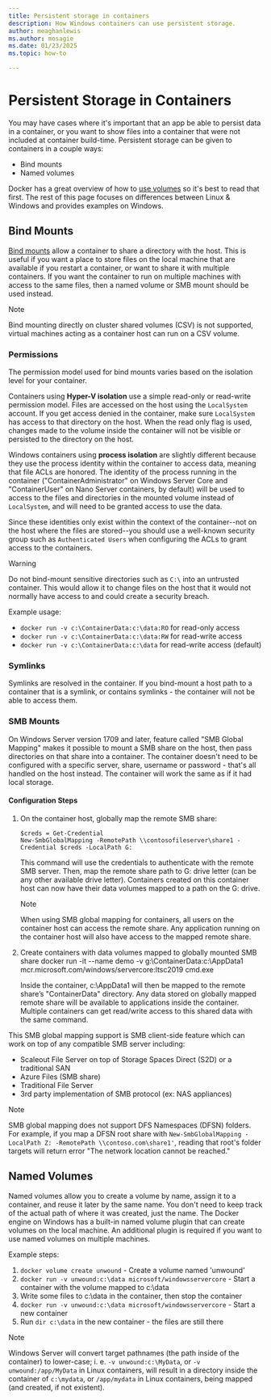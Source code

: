```yaml
---
title: Persistent storage in containers
description: How Windows containers can use persistent storage.
author: meaghanlewis
ms.author: mosagie
ms.date: 01/23/2025
ms.topic: how-to

---
```


# Persistent Storage in Containers

<!-- Great diagram would be great! -->

You may have cases where it's important that an app be able to persist data in a container, or you want to show files into a container that were not included at container build-time. Persistent storage can be given to containers in a couple ways:

- Bind mounts
- Named volumes

Docker has a great overview of how to [use volumes](https://docs.docker.com/engine/admin/volumes/volumes/) so it's best to read that first. The rest of this page focuses on differences between Linux & Windows and provides examples on Windows.

## Bind Mounts

[Bind mounts](https://docs.docker.com/engine/admin/volumes/bind-mounts/) allow a container to share a directory with the host. This is useful if you want a place to store files on the local machine that are available if you restart a container, or want to share it with multiple containers. If you want the container to run on multiple machines with access to the same files, then a named volume or SMB mount should be used instead.

> [!NOTE]
> Bind mounting directly on cluster shared volumes (CSV) is not supported, virtual machines acting as a container host can run on a CSV volume.

### Permissions

The permission model used for bind mounts varies based on the isolation level for your container.

Containers using **Hyper-V isolation** use a simple read-only or read-write permission model. Files are accessed on the host using the `LocalSystem` account. If you get access denied in the container, make sure `LocalSystem` has access to that directory on the host. When the read only flag is used, changes made to the volume inside the container will not be visible or persisted to the directory on the host.

Windows containers using **process isolation** are slightly different because they use the process identity within the container to access data, meaning that file ACLs are honored. The identity of the process running in the container ("ContainerAdministrator" on Windows Server Core and "ContainerUser" on Nano Server containers, by default) will be used to access to the files and directories in the mounted volume instead of `LocalSystem`, and will need to be granted access to use the data.

Since these identities only exist within the context of the container--not on the host where the files are stored--you should use a well-known security group such as `Authenticated Users` when configuring the ACLs to grant access to the containers.

> [!WARNING]
> Do not bind-mount sensitive directories such as `C:\` into an untrusted container. This would allow it to change files on the host that it would not normally have access to and could create a security breach.

Example usage:

- `docker run -v c:\ContainerData:c:\data:RO` for read-only access
- `docker run -v c:\ContainerData:c:\data:RW` for read-write access
- `docker run -v c:\ContainerData:c:\data` for read-write access (default)

### Symlinks

Symlinks are resolved in the container. If you bind-mount a host path to a container that is a symlink, or contains symlinks - the container will not be able to access them.

### SMB Mounts

On Windows Server version 1709 and later, feature called "SMB Global Mapping" makes it possible to mount a SMB share on the host, then pass directories on that share into a container. The container doesn't need to be configured with a specific server, share, username or password - that's all handled on the host instead. The container will work the same as if it had local storage.

#### Configuration Steps

1. On the container host, globally map the remote SMB share:

    ```
    $creds = Get-Credential
    New-SmbGlobalMapping -RemotePath \\contosofileserver\share1 -Credential $creds -LocalPath G:
    ```
    This command will use the credentials to authenticate with the remote SMB server. Then, map the remote share path to G: drive letter (can be any other available drive letter). Containers created on this container host can now have their data volumes mapped to a path on the G: drive.

    > [!NOTE]
    > When using SMB global mapping for containers, all users on the container host can access the remote share. Any application running on the container host will also have access to the mapped remote share.

2. Create containers with data volumes mapped to globally mounted SMB share
    docker run -it --name demo -v g:\ContainerData:c:\AppData1 mcr.microsoft.com/windows/servercore:ltsc2019 cmd.exe

    Inside the container, c:\AppData1 will then be mapped to the remote share’s "ContainerData" directory. Any data stored on globally mapped remote share will be available to applications inside the container. Multiple containers can get read/write access to this shared data with the same command.

This SMB global mapping support is SMB client-side feature which can work on top of any compatible SMB server including:

- Scaleout File Server on top of Storage Spaces Direct (S2D) or a traditional SAN
- Azure Files (SMB share)
- Traditional File Server
- 3rd party implementation of SMB protocol (ex: NAS appliances)

> [!NOTE]
> SMB global mapping does not support DFS Namespaces (DFSN) folders. For example, if you map a DFSN root share with `New-SmbGlobalMapping -LocalPath Z: -RemotePath \\contoso.com\share1'`, reading that root's folder targets will return error "The network location cannot be reached."

## Named Volumes

Named volumes allow you to create a volume by name, assign it to a container, and reuse it later by the same name. You don't need to keep track of the actual path of where it was created, just the name. The Docker engine on Windows has a built-in named volume plugin that can create volumes on the local machine. An additional plugin is required if you want to use named volumes on multiple machines.

Example steps:

1. `docker volume create unwound` - Create a volume named 'unwound'
2. `docker run -v unwound:c:\data microsoft/windowsservercore` - Start a container with the volume mapped to c:\data
3. Write some files to c:\data in the container, then stop the container
4. `docker run -v unwound:c:\data microsoft/windowsservercore` - Start a new container
5. Run `dir c:\data` in the new container - the files are still there

> [!NOTE]
> Windows Server will convert target pathnames (the path inside of the container) to lower-case; i. e. `-v unwound:c:\MyData`, or `-v unwound:/app/MyData` in Linux containers, will result in a directory inside the container of `c:\mydata`, or `/app/mydata` in Linux containers, being mapped (and created, if not existent).

